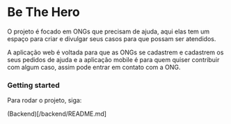 # Be The Hero

O projeto é focado em ONGs que precisam de ajuda, aqui elas tem um espaço para criar e divulgar seus casos para que possam ser atendidos.

A aplicação web é voltada para que as ONGs se cadastrem e cadastrem os seus pedidos de ajuda e a aplicação mobile é para quem quiser contribuir com algum caso, assim pode entrar em contato com a ONG.

### Getting started

Para rodar o projeto, siga:

(Backend)[/backend/README.md]
